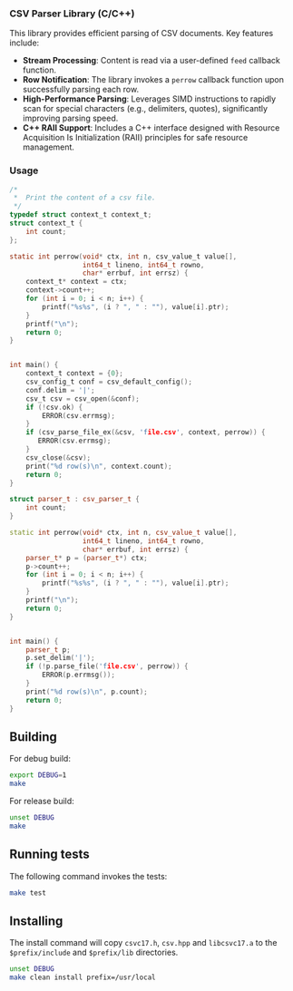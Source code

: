 ### CSV Parser Library (C/C++)

This library provides efficient parsing of CSV documents. Key features include:

- **Stream Processing**: Content is read via a user-defined `feed` callback function.
- **Row Notification**: The library invokes a `perrow` callback function upon successfully parsing each row.
- **High-Performance Parsing**: Leverages SIMD instructions to rapidly scan for special characters (e.g., delimiters, quotes), significantly improving parsing speed.
- **C++ RAII Support**: Includes a C++ interface designed with Resource Acquisition Is Initialization (RAII) principles for safe resource management.

### Usage


``` c
/*
 *  Print the content of a csv file.
 */
typedef struct context_t context_t;
struct context_t {
	int count;
};

static int perrow(void* ctx, int n, csv_value_t value[], 
                  int64_t lineno, int64_t rowno, 
				  char* errbuf, int errsz) {
	context_t* context = ctx;
	context->count++;
	for (int i = 0; i < n; i++) {
	    printf("%s%s", (i ? ", " : ""), value[i].ptr);
    }
	printf("\n");
	return 0;
}


int main() {
	context_t context = {0};
    csv_config_t conf = csv_default_config();
    conf.delim = '|';
    csv_t csv = csv_open(&conf);
    if (!csv.ok) {
        ERROR(csv.errmsg);
    }
    if (csv_parse_file_ex(&csv, 'file.csv', context, perrow)) {
       ERROR(csv.errmsg);
    }
    csv_close(&csv);
	print("%d row(s)\n", context.count);
	return 0;
}	
```


``` c++
struct parser_t : csv_parser_t {
	int count;
}

static int perrow(void* ctx, int n, csv_value_t value[], 
                  int64_t lineno, int64_t rowno, 
				  char* errbuf, int errsz) {
	parser_t* p = (parser_t*) ctx;
	p->count++;
	for (int i = 0; i < n; i++) {
	    printf("%s%s", (i ? ", " : ""), value[i].ptr);
    }
	printf("\n");
	return 0;
}


int main() {
	parser_t p;
	p.set_delim('|');
	if (!p.parse_file('file.csv', perrow)) {
	    ERROR(p.errmsg());
	}	
	print("%d row(s)\n", p.count);
	return 0;
}	

```

## Building

For debug build:
```bash
export DEBUG=1
make
```

For release build:
```bash
unset DEBUG
make
```

## Running tests

The following command invokes the tests:

```bash
make test
```

## Installing

The install command will copy `csvc17.h`, `csv.hpp` and `libcsvc17.a`
to the `$prefix/include` and `$prefix/lib` directories.

```bash
unset DEBUG
make clean install prefix=/usr/local
```
